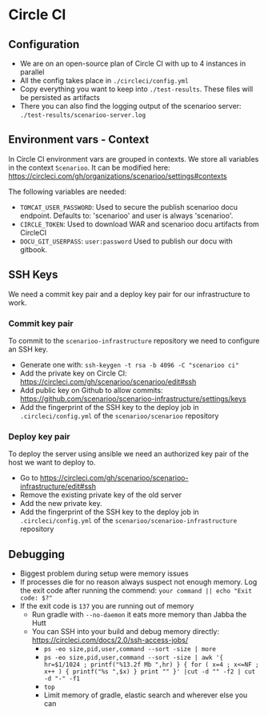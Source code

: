 # Circle CI

## Configuration

* We are on an open-source plan of Circle CI with up to 4 instances in parallel
* All the config takes place in `./circleci/config.yml`
* Copy everything you want to keep into `./test-results`. These files will be persisted as artifacts
* There you can also find the logging output of the scenarioo server: `./test-results/scenarioo-server.log`

## Environment vars - Context

In Circle CI environment vars are grouped in contexts. We store all variables in the context `Scenarioo`. It can be modified here: https://circleci.com/gh/organizations/scenarioo/settings#contexts

The following variables are needed:
 * `TOMCAT_USER_PASSWORD`: Used to secure the publish scenarioo docu endpoint. Defaults to: 'scenarioo' and user is always 'scenarioo'.
 * `CIRCLE_TOKEN`: Used to download WAR and scenarioo docu artifacts from CircleCI
 * `DOCU_GIT_USERPASS`: `user:password` Used to publish our docu with gitbook.
 
## SSH Keys

We need a commit key pair and a deploy key pair for our infrastructure to work.

### Commit key pair

To commit to the `scenarioo-infrastructure` repository we need to configure an SSH key. 

* Generate one with: `ssh-keygen -t rsa -b 4096 -C "scenarioo ci"`
* Add the private key on Circle CI: https://circleci.com/gh/scenarioo/scenarioo/edit#ssh
* Add public key on Github to allow commits: https://github.com/scenarioo/scenarioo-infrastructure/settings/keys
* Add the fingerprint of the SSH key to the deploy job in `.circleci/config.yml` of the `scenarioo/scenarioo` repository

### Deploy key pair

To deploy the server using ansible we need an authorized key pair of the host we want to deploy to.

* Go to https://circleci.com/gh/scenarioo/scenarioo-infrastructure/edit#ssh
* Remove the existing private key of the old server 
* Add the new private key.
* Add the fingerprint of the SSH key to the deploy job in `.circleci/config.yml` of the `scenarioo/scenarioo-infrastructure` repository

## Debugging

* Biggest problem during setup were memory issues
* If processes die for no reason always suspect not enough memory. Log the exit code after running the commend:
`your command || echo "Exit code: $?"`
* If the exit code is `137` you are running out of memory
    * Run gradle with `--no-daemon` it eats more memory than Jabba the Hutt
    * You can SSH into your build and debug memory directly: https://circleci.com/docs/2.0/ssh-access-jobs/
        * `ps -eo size,pid,user,command --sort -size | more`
        * `ps -eo size,pid,user,command --sort -size | awk '{ hr=$1/1024 ; printf("%13.2f Mb ",hr) } { for ( x=4 ; x<=NF ; x++ ) { printf("%s ",$x) } print "" }' |cut -d "" -f2 | cut -d "-" -f1`
        * `top`
        * Limit memory of gradle, elastic search and wherever else you can
